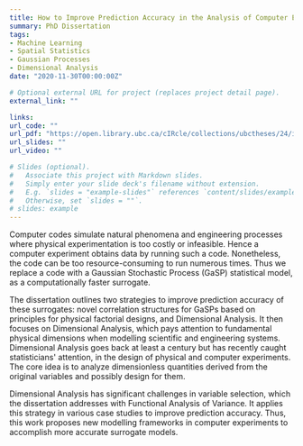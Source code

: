 ```yaml
---
title: How to Improve Prediction Accuracy in the Analysis of Computer Experiments: Exploitation of Low-Order Effects and Dimensional Analysis
summary: PhD Dissertation
tags:
- Machine Learning
- Spatial Statistics
- Gaussian Processes
- Dimensional Analysis
date: "2020-11-30T00:00:00Z"

# Optional external URL for project (replaces project detail page).
external_link: ""

links:
url_code: ""
url_pdf: "https://open.library.ubc.ca/cIRcle/collections/ubctheses/24/items/1.0395375"
url_slides: ""
url_video: ""

# Slides (optional).
#   Associate this project with Markdown slides.
#   Simply enter your slide deck's filename without extension.
#   E.g. `slides = "example-slides"` references `content/slides/example-slides.md`.
#   Otherwise, set `slides = ""`.
# slides: example
---
```


Computer codes simulate natural phenomena and engineering processes where physical experimentation is too costly or infeasible. Hence a computer experiment obtains data by running such a code. Nonetheless, the code can be too resource-consuming to run numerous times. Thus we replace a code with a Gaussian Stochastic Process (GaSP) statistical model, as a computationally faster surrogate.  

The dissertation outlines two strategies to improve prediction accuracy of these surrogates: novel correlation structures for GaSPs based on principles for physical factorial designs, and Dimensional Analysis. It then focuses on Dimensional Analysis, which pays attention to fundamental physical dimensions when modelling scientific and engineering systems. Dimensional Analysis goes back at least a century but has recently caught statisticians' attention, in the design of physical and computer experiments. The core idea is to analyze dimensionless quantities derived from the original variables and possibly design for them.

Dimensional Analysis has significant challenges in variable selection, which the dissertation addresses with Functional Analysis of Variance. It applies this strategy in various case studies to improve prediction accuracy. Thus, this work proposes new modelling frameworks in computer experiments to accomplish more accurate surrogate models.
